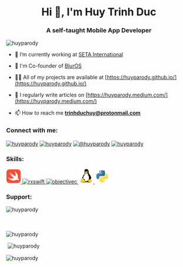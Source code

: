 <h1 align="center">Hi 👋, I'm Huy Trinh Duc</h1>
<h3 align="center">A self-taught Mobile App Developer</h3>

<p align="left"> <img src="https://komarev.com/ghpvc/?username=huyparody&label=Profile%20views&color=0e75b6&style=flat" alt="huyparody" /> </p>


- 🔭 I’m currently working at [SETA International](https://seta-international.com/)

- 📱 I'm Co-founder of [BlurOS](https://github.com/BlurOS)

- 👨‍💻 All of my projects are available at [https://huyparody.github.io/](https://huyparody.github.io/)

- 📝 I regularly write articles on [https://huyparody.medium.com/](https://huyparody.medium.com/)

- 📫 How to reach me **trinhduchuy@protonmail.com**

<h3 align="left">Connect with me:</h3>
<p align="left">
<a href="https://fb.com/huyparody" target="blank"><img align="center" src="https://raw.githubusercontent.com/rahuldkjain/github-profile-readme-generator/master/src/images/icons/Social/facebook.svg" alt="huyparody" height="30" width="40" /></a>
<a href="https://instagram.com/huyparody" target="blank"><img align="center" src="https://raw.githubusercontent.com/rahuldkjain/github-profile-readme-generator/master/src/images/icons/Social/instagram.svg" alt="huyparody" height="30" width="40" /></a>
<a href="https://medium.com/@huyparody" target="blank"><img align="center" src="https://raw.githubusercontent.com/rahuldkjain/github-profile-readme-generator/master/src/images/icons/Social/medium.svg" alt="@huyparody" height="30" width="40" /></a>
<a href="https://linkedin.com/in/huyparody" target="blank"><img align="center" src="https://raw.githubusercontent.com/rahuldkjain/github-profile-readme-generator/master/src/images/icons/Social/linked-in-alt.svg" alt="huyparody" height="30" width="40" /></a>
</p>

<h3 align="left">Skills:</h3>
<p align="left"> <a href="https://developer.apple.com/swift/" target="_blank"> <img src="https://raw.githubusercontent.com/devicons/devicon/master/icons/swift/swift-original.svg" alt="swift" width="40" height="40"/> </a> <a href="https://github.com/ReactiveX/RxSwift" target="_blank"> <img src="https://raw.githubusercontent.com/ReactiveX/RxSwift/2.0.0-beta.3/assets/Rx_Logo_M.png" alt="rxswift" width="40" height="40"/> </a> <a href="https://developer.apple.com/library/archive/documentation/Cocoa/Conceptual/ProgrammingWithObjectiveC/Introduction/Introduction.html" target="_blank"> <img src="https://www.vectorlogo.zone/logos/apple_objectivec/apple_objectivec-icon.svg" alt="objectivec" width="40" height="40"/> </a> <a href="https://www.linux.org/" target="_blank"> <img src="https://raw.githubusercontent.com/devicons/devicon/master/icons/linux/linux-original.svg" alt="linux" width="40" height="40"/> </a> <a href="https://www.python.org" target="_blank"> <img src="https://raw.githubusercontent.com/devicons/devicon/master/icons/python/python-original.svg" alt="python" width="40" height="40"/></a></p>

<h3 align="left">Support:</h3>
<p><a href="https://www.buymeacoffee.com/huyparody"> <img align="left" src="https://cdn.buymeacoffee.com/buttons/v2/default-yellow.png" height="50" width="210" alt="huyparody" /></a></p><br><br>
<!-- 

<p align="left"><br><a href="https://github.com/ryo-ma/github-profile-trophy"><img src="https://github-profile-trophy.vercel.app/?username=huyparody" alt="huyparody" /></a> </p> -->

<p><br><img align="center" src="https://github-readme-stats.vercel.app/api/top-langs?username=huyparody&show_icons=true&locale=en&layout=compact" alt="huyparody" /></p>

<p>&nbsp;<img align="center" src="https://github-readme-stats.vercel.app/api?username=huyparody&show_icons=true&locale=en" alt="huyparody" /></p>

<p><img align="center" src="https://github-readme-streak-stats.herokuapp.com/?user=huyparody&" alt="huyparody" /></p>
